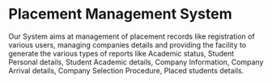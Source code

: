 # Placement Management System
Our System aims at management of placement records like registration of various users,
managing companies details and providing the facility to generate the various types of
reports like Academic status, Student Personal details, Student Academic details,
Company Information, Company Arrival details, Company Selection Procedure, Placed
students details.
